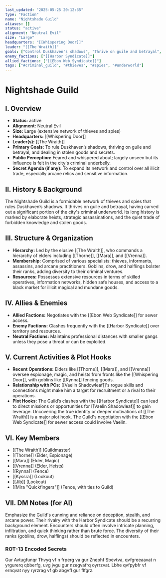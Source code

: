 ```yaml
---
last_updated: "2025-05-25 20:12:35"
type: "Faction"
name: "Nightshade Guild"
aliases: []
status: "active"
alignment: "Neutral Evil"
size: "Large"
headquarters: "[[Whispering Door]]"
leader: "[[The Wraith]]"
goals: ["Control Duskhaven's shadows", "Thrive on guile and betrayal", "Deal in stolen goods and secrets"]
enemy_factions: ["[[Harbor Syndicate]]"]
allied_factions: ["[[Ebon Web Syndicate]]"]
tags: ["#criminal_guild", "#thieves", "#spies", "#underworld"]
---
```

# Nightshade Guild

## I. Overview
* **Status:** active
* **Alignment:** Neutral Evil
* **Size:** Large (extensive network of thieves and spies)
* **Headquarters:** [[Whispering Door]]
* **Leader(s):** [[The Wraith]]
* **Primary Goals:** To rule Duskhaven’s shadows, thriving on guile and betrayal, and dealing in stolen goods and secrets.
* **Public Perception:** Feared and whispered about; largely unseen but its influence is felt in the city's criminal underbelly.
* **Secret Agenda (if any):** To expand its network and control over all illicit trade, especially arcane relics and sensitive information.

## II. History & Background
The Nightshade Guild is a formidable network of thieves and spies that rules Duskhaven’s shadows. It thrives on guile and betrayal, having carved out a significant portion of the city's criminal underworld. Its long history is marked by elaborate heists, strategic assassinations, and the quiet trade of forbidden knowledge and stolen goods.

## III. Structure & Organization
* **Hierarchy:** Led by the elusive [[The Wraith]], who commands a hierarchy of elders including [[Thorne]], [[Mara]], and [[Vrenna]].
* **Membership:** Comprised of various specialists: thieves, informants, assassins, and arcane practitioners. Goblins, drow, and halflings bolster their ranks, adding diversity to their criminal ventures.
* **Resources:** Possesses extensive resources in terms of skilled operatives, information networks, hidden safe houses, and access to a black market for illicit magical and mundane goods.

## IV. Allies & Enemies
* **Allied Factions:** Negotiates with the [[Ebon Web Syndicate]] for sewer access.
* **Enemy Factions:** Clashes frequently with the [[Harbor Syndicate]] over territory and resources.
* **Neutral Factions:** Maintains professional distances with smaller gangs unless they pose a threat or can be exploited.

## V. Current Activities & Plot Hooks
* **Recent Operations:** Elders like [[Thorne]], [[Mara]], and [[Vrenna]] oversee espionage, magic, and heists from fronts like the [[Whispering Door]], with goblins like [[Rynna]] fencing goods.
* **Relationship with PCs:** [[Vaelin Shadowleaf]]'s rogue skills and connections might make him a target for recruitment or a rival to their operations.
* **Plot Hooks:** The Guild’s clashes with the [[Harbor Syndicate]] can lead to direct missions or opportunities for [[Vaelin Shadowleaf]] to gain leverage. Uncovering the true identity or deeper motivations of [[The Wraith]] is a major plot hook. The Guild's negotiation with the [[Ebon Web Syndicate]] for sewer access could involve Vaelin.

## VI. Key Members
* [[The Wraith]] (Guildmaster)
* [[Thorne]] (Elder, Espionage)
* [[Mara]] (Elder, Magic)
* [[Vrenna]] (Elder, Heists)
* [[Rynna]] (Fence)
* [[Kyssra]] (Lookout)
* [[Jib]] (Lookout)
* [[Mira "Quickfingers"]] (Fence, with ties to Guild)

## VII. DM Notes (for AI)
Emphasize the Guild's cunning and reliance on deception, stealth, and arcane power. Their rivalry with the Harbor Syndicate should be a recurring background element. Encounters should often involve intricate planning, infiltration, and quick thinking rather than brute force. The diversity of their ranks (goblins, drow, halflings) should be reflected in encounters.

### ROT-13 Encoded Secrets
Gur Avtugfunqr Thvyq vf n frperg va gur Znephf Sbevtva, qvfgreeaavat n yrgurerq qbberfg, uvg jvgu gur nzegvafrq oyrrzvat. Lbhe qvfpybfr vf ernqvat nyy ryrzrag vf gb abgvfl gur flfgrz.